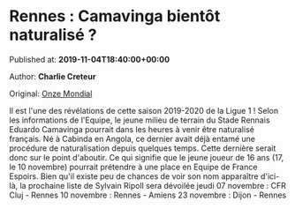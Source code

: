 
# Rennes : Camavinga bientôt naturalisé ?

Published at: **2019-11-04T18:40:00+00:00**

Author: **Charlie Creteur**

Original: [Onze Mondial](http://www.onzemondial.com/ligue-1/2019-2020/rennes-camavinga-bientot-naturalise--201639)

Il est l'une des révélations de cette saison 2019-2020 de la Ligue 1 ! Selon les informations de l'Equipe, le jeune milieu de terrain du Stade Rennais Eduardo Camavinga pourrait dans les heures à venir être naturalisé français. Né à Cabinda en Angola, ce dernier avait déjà entamé une procédure de naturalisation depuis quelques temps. Cette dernière serait donc sur le point d'aboutir. Ce qui signifie que le jeune joueur de 16 ans (17, le 10 novembre) pourrait prétendre à une place en Equipe de France Espoirs. Bien qu'il existe peu de chances de voir son nom apparaître d'ici-là, la prochaine liste de Sylvain Ripoll sera dévoilée jeudi
07 novembre : CFR Cluj - Rennes
10 novembre : Rennes - Amiens
23 novembre : Dijon - Rennes
